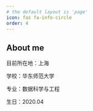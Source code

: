 ```yaml
---
# the default layout is 'page'
icon: fas fa-info-circle
order: 4
---
```


<!-- > Add Markdown syntax content to file `_tabs/about.md`{: .filepath } and it will show up on this page.
{: .prompt-tip } -->

## About me 

目前所在地：上海

学校：华东师范大学

专业：数据科学与工程

生日：2020.04

